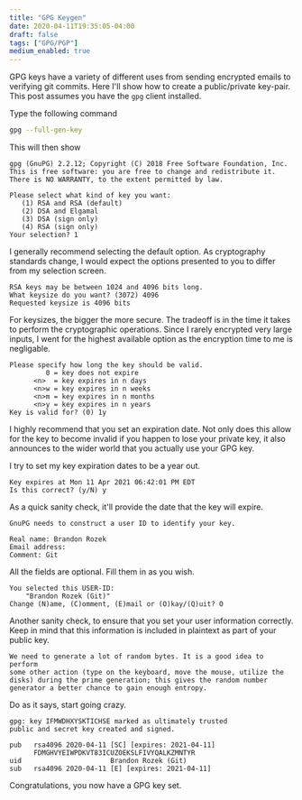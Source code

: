 ```yaml
---
title: "GPG Keygen"
date: 2020-04-11T19:35:05-04:00
draft: false
tags: ["GPG/PGP"]
medium_enabled: true
---
```


GPG keys have a variety of different uses from sending encrypted emails to verifying git commits. Here I'll show how to create a public/private key-pair. This post assumes you have the `gpg` client installed.

Type the following command

```bash
gpg --full-gen-key
```

This will then show

```
gpg (GnuPG) 2.2.12; Copyright (C) 2018 Free Software Foundation, Inc.
This is free software: you are free to change and redistribute it.
There is NO WARRANTY, to the extent permitted by law.

Please select what kind of key you want:
   (1) RSA and RSA (default)
   (2) DSA and Elgamal
   (3) DSA (sign only)
   (4) RSA (sign only)
Your selection? 1
```

I generally recommend selecting the default option. As cryptography standards change, I would expect the options presented to you to differ from my selection screen.

```
RSA keys may be between 1024 and 4096 bits long.
What keysize do you want? (3072) 4096
Requested keysize is 4096 bits
```

For keysizes, the bigger the more secure. The tradeoff is in the time it takes to perform the cryptographic operations.
Since I rarely encrypted very large inputs, I went for the highest available option as the encryption time to me
is negligable.

```
Please specify how long the key should be valid.
         0 = key does not expire
      <n>  = key expires in n days
      <n>w = key expires in n weeks
      <n>m = key expires in n months
      <n>y = key expires in n years
Key is valid for? (0) 1y
```

I highly recommend that you set an expiration date. Not only does this allow for the key to become invalid if you happen to
lose your private key, it also announces to the wider world that you actually use your GPG key.

I try to set my key expiration dates to be a year out. 

```
Key expires at Mon 11 Apr 2021 06:42:01 PM EDT
Is this correct? (y/N) y
```

As a quick sanity check, it'll provide the date that the key will expire.

```
GnuPG needs to construct a user ID to identify your key.

Real name: Brandon Rozek
Email address:
Comment: Git

```

All the fields are optional.  Fill them in as you wish.

```
You selected this USER-ID:
    "Brandon Rozek (Git)"
Change (N)ame, (C)omment, (E)mail or (O)kay/(Q)uit? O
```

Another sanity check, to ensure that you set your user information correctly.
Keep in mind that this information is included in plaintext as part of your public key.

```
We need to generate a lot of random bytes. It is a good idea to perform
some other action (type on the keyboard, move the mouse, utilize the
disks) during the prime generation; this gives the random number
generator a better chance to gain enough entropy.
```

Do as it says, start going crazy.

```
gpg: key IFMWDHXYSKTICHSE marked as ultimately trusted
public and secret key created and signed.

pub   rsa4096 2020-04-11 [SC] [expires: 2021-04-11]
      FDMGHVYEIWPDKVT83ICUZOEKSLFIVYQALKZMNTYR
uid                      Brandon Rozek (Git)
sub   rsa4096 2020-04-11 [E] [expires: 2021-04-11]
```

Congratulations, you now have a GPG key set.
